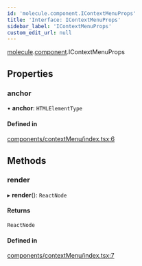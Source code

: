 ```yaml
---
id: 'molecule.component.IContextMenuProps'
title: 'Interface: IContextMenuProps'
sidebar_label: 'IContextMenuProps'
custom_edit_url: null
---
```


[molecule](../namespaces/molecule).[component](../namespaces/molecule.component).IContextMenuProps

## Properties

### anchor

• **anchor**: `HTMLElementType`

#### Defined in

[components/contextMenu/index.tsx:6](https://github.com/DTStack/molecule/blob/ff1a27ef/src/components/contextMenu/index.tsx#L6)

## Methods

### render

▸ **render**(): `ReactNode`

#### Returns

`ReactNode`

#### Defined in

[components/contextMenu/index.tsx:7](https://github.com/DTStack/molecule/blob/ff1a27ef/src/components/contextMenu/index.tsx#L7)

